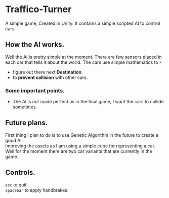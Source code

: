 # Traffico-Turner
A simple game, Created in Unity. It contains a simple scripted AI to control cars.

## How the AI works.

Well the AI is pretty simple at the moment. There are few sensors placed in each car that tells it about the world. The cars use simple mathematics to -

- figure out there next __Destination__.
- to __prevent collision__ with other cars.

### Some important points.

- The AI is not made perfect as in the final game, I want the cars to collide sometimes.

## Future plans.

First thing I plan to do is to use Genetic Algorithm in the future to create a good AI.<br>
Improving the assets as I am using a simple cube for representing a car. Well for the moment there are two car variants that are currently in the game.

## Controls.

`esc` to quit.<br>
`spacebar` to apply handbrakes.<br>
